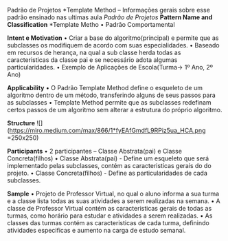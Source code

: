 Padrão de Projetos
*Template Method – Informações gerais sobre esse padrão ensinado nas ultimas aula
*Padrão de Projetos*
**Pattern Name and Classification**
*Template Metho
  •	Padrão Comportamental 

**Intent e Motivation**
  •	Criar a base do algoritmo(principal) e permite que as subclasses os modifiquem de acordo com suas especialidades.
  •	Baseado em recursos de herança, na qual a sub classe herda todas as caracteristicas da classe pai e se necessário adota algumas particularidades.
  •	Exemplo de Aplicações de Escola(Turma-> 1º Ano, 2º Ano)

**Applicability**
  •	O Padrão Template Method define o esqueleto de um algoritmo dentro de um método, transferindo alguns de seus passos para as subclasses
  • Template Method permite que as subclasses redefinam certos passos de um algoritmo sem alterar a estrutura do próprio algoritmo.

**Structure**
![](https://miro.medium.com/max/866/1*fyEAfGmdfL9RPiz5ua_HCA.png =250x250)

**Participants**
  •	2 participantes – Classe Abstrata(pai) e Classe Concreta(filhos)
  • Classe Abstrata(pai) - Define um esqueleto que será implementado pelas subclasses, contém as caracteristicas gerais do do projeto.
  • Classe Concreta(filhos) - Define as particularidades de cada subclasses.

**Sample**
  •	Projeto de Professor Virtual, no qual o aluno informa a sua turma e a classe lista todas as suas atividades a serem realizadas na semana.
  •	A classe de Professor Virtual contém as caracteristicas gerais de todas as turmas, como horário para estudar e atividades a serem realizadas.
  •	As classes das turmas contém as caracteristicas de cada turma, definindo atividades especificas e aumento na carga de estudo semanal.
